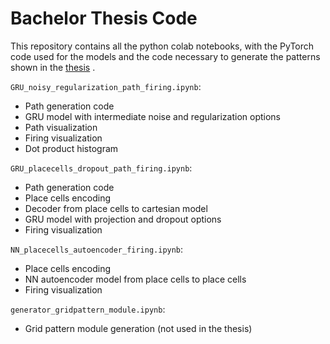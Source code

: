 # Bachelor Thesis Code 

This repository contains all the python colab notebooks, with the PyTorch code used for the models and the code necessary to generate the patterns shown in the [thesis](https://github.com/flavioschneider/bachelorthesis/blob/master/grid_cells_emergence.pdf)
.  

`GRU_noisy_regularization_path_firing.ipynb`:

* Path generation code
* GRU model with intermediate noise and regularization options
* Path visualization 
* Firing visualization
* Dot product histogram 

`GRU_placecells_dropout_path_firing.ipynb`:

* Path generation code
* Place cells encoding 
* Decoder from place cells to cartesian model 
* GRU model with projection and dropout options 
* Firing visualization 

`NN_placecells_autoencoder_firing.ipynb`:

* Place cells encoding 
* NN autoencoder model from place cells to place cells 
* Firing visualization 

`generator_gridpattern_module.ipynb`:

* Grid pattern module generation (not used in the thesis)



